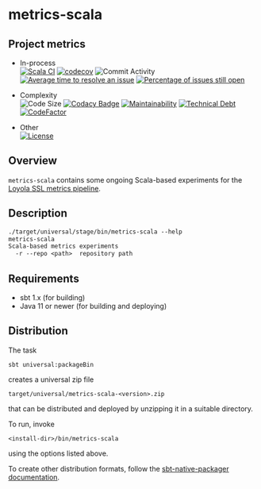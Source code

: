 # metrics-scala

## Project metrics

  - In-process  
    [![Scala CI](https://img.shields.io/github/workflow/status/LoyolaChicagoCode/metrics-scala/Scala%20CI)](https://github.com/LoyolaChicagoCode/metrics-scala/actions)
    [![codecov](https://img.shields.io/codecov/c/github/LoyolaChicagoCode/metrics-scala)](https://codecov.io/gh/LoyolaChicagoCode/metrics-scala)
    ![Commit Activity](https://img.shields.io/github/commit-activity/m/LoyolaChicagoCode/metrics-scala)
    [![Average time to resolve an issue](http://isitmaintained.com/badge/resolution/LoyolaChicagoCode/metrics-scala.svg)](http://isitmaintained.com/project/LoyolaChicagoCode/metrics-scala "Average time to resolve an issue")
    [![Percentage of issues still open](http://isitmaintained.com/badge/open/LoyolaChicagoCode/metrics-scala.svg)](http://isitmaintained.com/project/LoyolaChicagoCode/metrics-scala "Percentage of issues still open")
  
  - Complexity  
    ![Code Size](https://img.shields.io/github/languages/code-size/LoyolaChicagoCode/metrics-scala)
    [![Codacy Badge](https://img.shields.io/codacy/grade/20f5854f50c94a448968683ad33a687f)](https://www.codacy.com/gh/LoyolaChicagoCode/metrics-scala/dashboard?utm_source=github.com&amp;utm_medium=referral&amp;utm_content=LoyolaChicagoCode/metrics-scala&amp;utm_campaign=Badge_Grade)
    [![Maintainability](https://img.shields.io/codeclimate/maintainability/LoyolaChicagoCode/metrics-scala)](https://codeclimate.com/github/LoyolaChicagoCode/metrics-scala/maintainability)
    [![Technical Debt](https://img.shields.io/codeclimate/tech-debt/LoyolaChicagoCode/metrics-scala)](https://codeclimate.com/github/LoyolaChicagoCode/metrics-scala/trends/technical_debt)
    [![CodeFactor](https://img.shields.io/codefactor/grade/github/LoyolaChicagoCode/metrics-scala)](https://www.codefactor.io/repository/github/LoyolaChicagoCode/metrics-scala)
 
  - Other  
    [![License](http://img.shields.io/:license-mit-blue.svg)](http://doge.mit-license.org)

## Overview

`metrics-scala` contains some ongoing Scala-based experiments for the [Loyola SSL metrics pipeline](https://ssl.cs.luc.edu/projects/metricsDashboard). 

## Description

```default
./target/universal/stage/bin/metrics-scala --help    
metrics-scala
Scala-based metrics experiments
  -r --repo <path>  repository path
```

## Requirements

- sbt 1.x (for building)
- Java 11 or newer  (for building and deploying)

## Distribution

The task

```sbt universal:packageBin```

creates a universal zip file

```target/universal/metrics-scala-<version>.zip```

that can be distributed and deployed by unzipping it in a suitable directory. 

To run, invoke

```<install-dir>/bin/metrics-scala```

using the options listed above.

To create other distribution formats, follow the [sbt-native-packager documentation](https://www.scala-sbt.org/sbt-native-packager/gettingstarted.html#packaging-formats).
